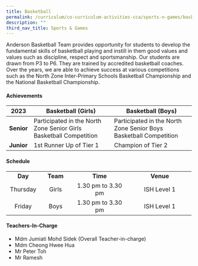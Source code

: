 ```yaml
---
title: Basketball
permalink: /curriculum/co-curriculum-activities-cca/sports-n-games/basketball/
description: ""
third_nav_title: Sports & Games
---
```

<p>Anderson Basketball Team provides opportunity for students to develop the fundamental skills of basketball playing and instill in them good values and values such as discipline, respect and sportsmanship. Our students are drawn from P3 to P6. They are trained by accredited basketball coaches. Over the years, we are able to achieve success at various competitions such as the North Zone Inter-Primary Schools Basketball Championship and the National Basketball Championship.</p>

<h4><strong>Achievements</strong></h4>


| 2023 | Basketball (Girls) | Basketball (Boys) |
| -------- | -------- | -------- |
| **Senior**     | Participated in the North Zone Senior Girls Basketball Competition     | Participated in the North Zone Senior Boys Basketball Competition     |
| **Junior**     | 1st Runner Up of Tier 1     | Champion of Tier 2     |

<h4><strong>Schedule</strong></h4>
<table>
<tbody>
<tr>
<td style="text-align: center;" width="76"><strong>Day</strong></td>
<td style="text-align: center;" width="68"><strong>Team</strong></td>
<td style="text-align: center;" width="139"><strong>Time</strong></td>
<td style="text-align: center;" width="156"><strong>Venue</strong></td>
</tr>
<tr>
<td style="text-align: center;" width="76">Thursday</td>
<td style="text-align: center;" width="68">Girls</td>
<td style="text-align: center;" width="139">1.30 pm to 3.30 pm</td>
<td style="text-align: center;" width="156">ISH Level 1</td>
</tr>
<tr>
<td style="text-align: center;" width="76">Friday</td>
<td style="text-align: center;" width="68">Boys</td>
<td style="text-align: center;" width="139">1.30 pm to 3.30 pm</td>
<td style="text-align: center;" width="156">ISH Level 1</td>
</tr>
</tbody>
</table>
<h4><strong>Teachers-In-Charge</strong></h4>
<ul>
<li>Mdm Jumiati Mohd Sidek (Overall Teacher-in-charge)</li>
<li>Mdm Cheong Hwee Hua</li>
<li>Mr Peter Toh</li>
<li>Mr Ramesh</li>
</ul>